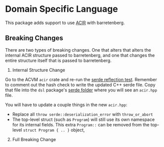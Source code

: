 # Domain Specific Language

This package adds support to use [ACIR](https://github.com/noir-lang/noir/tree/master/acvm-repo/acir) with barretenberg. 

## Breaking Changes

There are two types of breaking changes. One that alters that alters the internal ACIR structure passed to barretenberg, and one that changes the entire structure itself that is passed to barretenberg. 

1. Internal Structure Change

Go to the ACVM `acir` crate and re-run the [serde reflection test](../../../../../noir/noir-repo/acvm-repo/acir/src/lib.rs#L51). Remember to comment out the hash check to write the updated C++ serde file. Copy that file into the `dsl` package's [serde folder](./acir_format/serde/) where you will see an `acir.hpp` file. 

You will have to update a couple things in the new `acir.hpp`:
- Replace all `throw serde::deserialization_error` with `throw_or_abort`
- The top-level struct (such as `Program`) will still use its own namespace for its internal fields. This extra `Program::` can be removed from the top-level `struct Program { .. }` object,

2. Full Breaking Change


